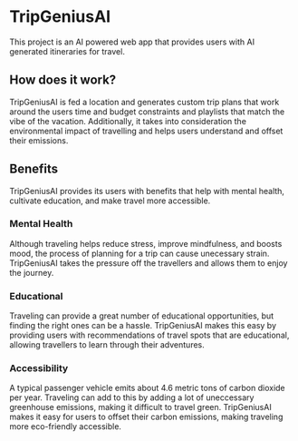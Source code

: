 # TripGeniusAI

This project is an AI powered web app that provides users with AI generated itineraries for travel. 

## How does it work?

TripGeniusAI is fed a location and generates custom trip plans that work around the users time and budget constraints and playlists that match the vibe of the vacation. Additionally, it takes into consideration the environmental impact of travelling and helps users understand and offset their emissions. 

## Benefits

TripGeniusAI provides its users with benefits that help with mental health, cultivate education, and make travel more accessible.   

### Mental Health

Although traveling helps reduce stress, improve mindfulness, and boosts mood, the process of planning for a trip can cause unecessary strain. TripGeniusAI takes the pressure off the travellers and allows them to enjoy the journey. 

### Educational

Traveling can provide a great number of educational opportunities, but finding the right ones can be a hassle. TripGeniusAI makes this easy by providing users with recommendations of travel spots that are educational, allowing travellers to learn through their adventures. 

### Accessibility

A typical passenger vehicle emits about 4.6 metric tons of carbon dioxide per year. Traveling can add to this by adding a lot of uneccessary greenhouse emissions, making it difficult to travel green. TripGeniusAI makes it easy for users to offset their carbon emissions, making traveling more eco-friendly accessible. 